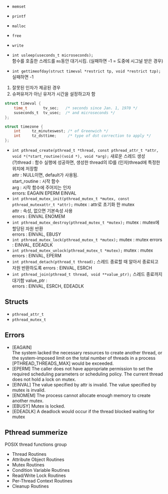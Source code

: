 - `memset`
- `printf`
- `malloc`
- `free`
- `write`

- `int usleep(useconds_t microseconds);`  
함수를 호출한 스레드를 `ms`동안 대기시킴. (실패하면 -1 = 도중에 시그널 받은 경우)
- `int gettimeofday(struct timeval *restrict tp, void *restrict tzp);`  
실패하면 -1
1. 잘못된 인자가 제공된 경우
2. 슈퍼유저가 아닌 유저가 시간을 설정하고자 함
```c
struct timeval {
	time_t       tv_sec;   /* seconds since Jan. 1, 1970 */
	suseconds_t  tv_usec;  /* and microseconds */
};

struct timezone {
	int     tz_minuteswest; /* of Greenwich */
	int     tz_dsttime;     /* type of dst correction to apply */
};
```
- `int pthread_create(pthread_t *thread, const pthread_attr_t *attr, void *(*start_routine)(void *), void *arg);`
새로운 스레드 생성  
(?)thread : 함수 실행에 성공하면, 생성한 thread의 ID를 (인자)thread에 특정한 위치에 저장함  
attr : NULL이면, default가 사용됨.  
start_routine : 시작 함수  
arg : 시작 함수에 주어지는 인자  
errors: EAGAIN EPERM EINVAL  
- `int pthread_mutex_init(pthread_mutex_t *mutex, const pthread_mutexattr_t *attr);`
mutex : attr로 초기화 한 mutex  
attr : 속성, 없으면 기본속성 사용  
errors : EINVAL ENOMEM  
- `int pthread_mutex_destroy(pthread_mutex_t *mutex);`
mutex : mutex에 할당된 자원 반환  
errors : EINVAL, EBUSY
- `int pthread_mutex_lock(pthread_mutex_t *mutex);`
mutex : mutex 
errors : EINVAL, EDEADLK  
- `int pthread_mutex_unlock(pthread_mutex_t *mutex);`
mutex : mutex  
errors : EINVAL, EPERM
- `int pthread_detach(pthread_t thread);`
스레드 종료할 때 알아서 종료되고 자원 반환하도록
errors : EINVAL, ESRCH
- `int pthread_join(pthread_t thread, void **value_ptr);`
스레드 종료까지 대기함
value_ptr :   
errors : EINVAL, ESRCH, EDEADLK

## Structs
- `pthread_attr_t`
- `pthread_mutex_t`

## Errors
- [EAGAIN]  
The system lacked the necessary resources to create another thread, or the system-imposed limit on the total number of threads in a process [PTHREAD_THREADS_MAX] would be exceeded.
- [EPERM]
The caller does not have appropriate permission to set the required scheduling parameters or scheduling policy.
The current thread does not hold a lock on mutex.
- [EINVAL]
The value specified by attr is invalid.
The value specified by mutex is invalid.
- [ENOMEM]
The process cannot allocate enough memory to create another mutex.
- [EBUSY]
Mutex is locked.
- [EDEADLK]
A deadlock would occur if the thread blocked waiting for mutex

## Pthread summerize
POSIX thread functions group
- Thread Routines
- Attribute Object Routines
- Mutex Routines
- Condition Variable Routines
- Read/Write Lock Routines
- Per-Thread Context Routines
- Cleanup Routines